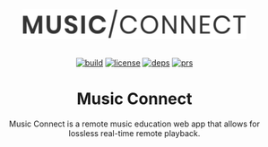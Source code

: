 <div align="center">
  <a href="https://github.com/funkybunch/music-connect">
    <img src="https://raw.githubusercontent.com/funkybunch/music-connect/main/src/img/music-connect.svg" width="400" alt="Music Connect Logo"/>
  </a>
  <br>
  <br>
  
[![build][build]][build-url]
[![license][license]][license-url]
[![deps][deps]][deps-url]
[![prs][deps]][deps-url]
  
  
  # Music Connect
  <p>
    Music Connect is a remote music education web app that allows for lossless real-time remote playback.
  </p>
</div>

[build]: https://github.com/funkybunch/music-connect/workflows/NPM%20Build%20Test/badge.svg
[build-url]: https://github.com/funkybunch/music-connect/actions?query=workflow%3A%22NPM+Build+Test%22
[deps]: https://img.shields.io/david/funkybunch/music-connect.svg
[deps-url]: https://david-dm.org/funkybunch/music-connect
[prs]: https://img.shields.io/badge/PRs-welcome-brightgreen.svg
[prs-url]: https://github.com/funkybunch/music-connect/blob/main/CONTRIBUTING.md
[license]: https://img.shields.io/github/license/funkybunch/music-connect
[license-url]: https://github.com/funkybunch/music-connect/blob/main/LICENSE
